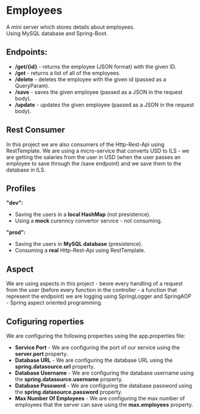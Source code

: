 # Employees
A mini server which stores details about employees.<br> Using MySQL database and Spring-Boot.

## Endpoints:
* **/get/{id}** - returns the employee (JSON format) with the given ID.
* **/get** - returns a list of all of the employees.
* **/delete** - deletes the employee with the given id (passed as a QueryParam).
* **/save** - saves the given employee (passed as a JSON in the request body).
* **/update** - updates the given employee (passed as a JSON in the request body).

## Rest Consumer
In this project we are also consumers of the Http-Rest-Api using RestTemplate.
We are using a micro-service that converts USD to ILS - we are getting the salaries from the user in USD (when the user passes an employee to save through the /save endpoint) and we save them to the database in ILS.

## Profiles
**"dev":**
* Saving the users in a **local HashMap** (not presistence).
* Using a **mock** curenncy convertor service - not consuming.

**"prod":**
* Saving the users in **MySQL database** (presistence).
* Consuming a **real** Http-Rest-Api using RestTemplate.

## Aspect
We are using aspects in this project - beore every handling of a request from the user (before every function in the controller - a function that represent the endpoint) we are logging using SpringLogger and SpringAOP - Spring aspect oriented programming.

## Cofiguring roperties
We are configuring the following properties using the app.properties file:
* **Service Port** - We are configuring the port of our service using the **server.port** property.
* **Database URL** - We are configuring the database URL using the **spring.datasource.url** property.
* **Database Username** - We are configuring the database username using the **spring.datasource.username** property.
* **Database Password** - We are configuring the database password using the **spring.datasource.password** property.
* **Max Number Of Employees** - We are configuring the max number of employees that the server can save using the **max.employees** property.

